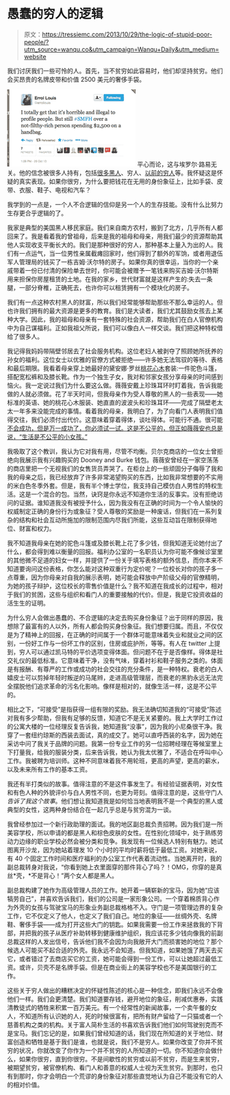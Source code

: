 # 愚蠢的穷人的逻辑

> 原文：<https://tressiemc.com/2013/10/29/the-logic-of-stupid-poor-people/?utm_source=wanqu.co&utm_campaign=Wanqu+Daily&utm_medium=website>

我们讨厌我们一些可怜的人。首先，当不贫穷如此容易时，他们却坚持贫穷。他们会买昂贵的名牌皮带和价值 2500 美元的奢侈手袋。

[![Screen shot 2013-10-29 at 12.11.13 PM](img/59a7e268e5008556ed76c61581bd6ab7.png)](https://i0.wp.com/tressiemc.com/wp-content/uploads/2013/10/screen-shot-2013-10-29-at-12-11-13-pm-1.png?ssl=1) 平心而论，这与埃罗尔·路易无关。他的信念被很多人持有，包括[很多黑人](http://www.hark.com/clips/tygwdjhmym-we-hate-black-people-too)、穷人、[以前的穷人](http://www.wnd.com/2003/10/21236/)等。我怀疑这是怀疑的真实表现。如果你很穷，为什么要把钱花在无用的身份象征上，比如手袋、皮带、衣服、鞋子、电视和汽车？

我学到的一点是，一个人不合逻辑的信仰是另一个人的生存技能。没有什么比努力生存更合乎逻辑的了。

我家是典型的美国黑人移民家庭。我们来自南方农村，搬到了北方，几乎所有人都回来了。我是看着我的曾祖母，后来是我的祖母和母亲，用我们最少的资源帮助其他人实现收支平衡长大的。我们是那种很好的穷人，那种基本上量入为出的人。我们有一点运气，当一位男性亲属截瘫回家时，他们得到了额外的军饷，或者用退伍军人管理局的钱买了一栋吉姆·沃尔特的房子。如果你真的很幸运，当你的一个亲戚带着一份已付清的保险单去世时，你可能会被赠予一笔钱来购买吉姆·沃尔特斯用来担保你房屋租赁的土地。在我的家乡，世代财富就是这样产生的:失去一条腿，一部分脊椎，正确死去，也许你可以租赁拥有一个模块化的房子。

我们有一点这种农村黑人的财富，所以我们经常能够帮助那些不那么幸运的人。但也许我们拥有的最大资源是更多的教育。我们是大读者，我们尤其鼓励女孩去上某种大学。因此，我的祖母和母亲有一套特殊的社会资源，帮助我们在白人官僚机构中为自己谋福利。正如我祖父所说，我们可以像白人一样交谈。我们把这种特权借给了很多人。

我记得我妈妈带隔壁邻居去了社会服务机构。这位老妇人被剥夺了照顾她所抚养的孙女的福利。这位女士以优雅的官僚方式被拒绝——许多她无法驾驭的等待、表格和最后期限。我看着母亲穿上她最好的黛安娜·罗丝[桃花心木](http://www.ebony.com/photos/style/icon-inspired-diana-ross-in-mahogany)套装:一件驼色斗篷，搭配宽松裤和及膝长靴。作为一个独生子女，我对和邻家女孩分享母亲的时间感到恼火。我一定说过我们为什么要这么做。薇薇安戴上珍珠耳环时盯着我，告诉我能做的人就必须做。花了半天时间，但我母亲作为受人尊敬的黑人的一些表现——她标准的英语、她的桃花心木服装、她直直的波波头和珍珠耳环——完成了隔壁老太太一年多来没能完成的事情。看着我的母亲，我明白了，为了向看门人表明我们值得交往，我们必须付出代价。这意味着穿着得体，谈吐得体。可能行不通。很可能[不会成功，但是万一成功了，你必须试一试。这是不公平的，但正如薇薇安也总是说，“生活是不公平的小女孩。”](http://www.furiousandbrave.com/2013/07/everybody-gotta-have-dream.html)

我吸取了这个教训，我认为它对我有用，尽管不均衡。贝尔克商店的一位女士曾拒绝向我展示我有兴趣购买的 Dooney and Burke 钱包。薇薇安曾经在一家空荡荡的商店里把一个无视我们的女售货员弄哭了。在柜台上的一些顽固分子侮辱了我和我的母亲之后，我已经放弃了许多非常渴望购买的东西，比如我非常想要的不实用的米白色冬季外套。但是，我有半个博士学位，我支持自己模仿白人男性的特权生活。这是一个混合的包。当然，诀窍是你永远不知道你生活的反事实。没有拒绝访问的证据。谁知道我没有被授予什么，因为我没有在正确的时间为一个令人愉快的权威制定正确的身份行为或象征？受人尊敬的奖励是一种废话，但我们在一系列复杂的结构和社会互动所施加的限制范围内尽我们所能，这些互动旨在限制获得地位、财富和权力。

我不知道我母亲在她的驼色斗篷或及膝长靴上花了多少钱，但我知道无论她付出了什么，都会得到难以衡量的回报。福利办公室的一名职员认为你可能不像候诊室里的其他微不足道的妇女一样，并提供了一份关于填写表格的额外信息，而你本来不知道要询问这份表格，你怎么能对这种双重行为定价呢？一位校长对你的孩子多一点尊重，因为你母亲对自我的展示表明，她可能会释放中产阶级父母的官僚精明，为她的孩子辩护，这位校长的零售价值是什么？我不知道在我成长的过程中，相对于我们的贫困，这些与组织和看门人的重要接触的代价。但是，我是它投资收益的活生生的证明。

为什么穷人会做出愚蠢的、不合逻辑的决定去购买身份象征？出于同样的原因，我想除了最富有的人以外，所有人都会购买身份象征。我们想要归属。而且，不仅仅是为了精神上的回报，在正确的时间属于一个群体可能意味着失业和就业之间的区别，一份好工作与一份坏工作的区别，住房或庇护所，等等。有人在 twitter 上提到，穷人可以通过凯马特的平价选项变得体面。但问题不在于是否像样。得体是社交礼仪的最低标准。它意味着干净，没有气味，穿着衬衫和鞋子服务之类的。体面是有报酬、有尊严的工作或成功的社会交往的充分条件，是一种特权。衰老的白人嬉皮士可以剪掉年轻时叛逆的马尾辫，走进高级管理层，而衰老的黑豹永远无法完全摆脱他们追求革命的污名化影响。像样是相对的，就像生活一样，这是不公平的。

相比之下，“可接受”是指获得一组有限的奖励。我无法确切知道我的“可接受”陈述对我有多少帮助，但我有足够的反馈，知道它不是无关紧要的。我上大学时工作过的公寓大楼的一位经理反复告诉我，她知道我“没事”，因为我的小尼桑很干净。我穿了一套纽约琼斯的西装去面试，真的成交了。她可以直呼西装的名字，因为她在采访中问了我关于品牌的问题。我第一份专业工作的另一位招聘经理在等候室里上下打量我，给我的服装分类，后来告诉我，她认为我太优雅了，不适合在呼叫中心工作。我被聘为培训师。这种不同意味着我不用轮班，更高的声望，更高的薪水，以及未来所有工作的基本工资。

我还有半打类似的故事。值得注意的不是这件事发生了。有经验证据表明，对女性和有色人种的外貌评价与白人男性不同，也更为苛刻。值得注意的是，这些守门人*告诉了我这个故事*。他们想让我知道我是如何恰当地表明我不是一个典型的黑人或典型的女性，这两种身份结合在一起几乎总是与贫穷混为一谈。

我曾经参加过一个新行政助理的面试。我的地区副总裁负责招聘。因为我们是一所美容学校，所以申请的都是黑人和棕色皮肤的女性。在性别化领域中，处于熟练劳动力边缘的职业学校必然会被分类和竞争。我发现有一位候选人特别有魅力。她试图离开沙龙，因为她站着理发 10 个小时的平均时薪将低于最低工资。对她来说，有 40 个固定工作时间和医疗福利的办公室工作代表着流动性。当她离开时，我的副总裁转身对我说，“你看到她上衣里面穿的那件背心了吗？！OMG，你穿的是真丝*壳，*不是背心！”两个女人都是黑人。

副总裁构建了她作为高级管理人员的工作。她开着一辆崭新的宝马，因为她“应该犒劳自己”，并喜欢告诉我们，我们的公司是一家形象公司。一个穿着棉质背心作为外壳的女孩与驾驶宝马的形象业务副总裁格格不入。守门是一项管理边界的复杂工作，它不仅定义了他人，也定义了我们自己。地位的象征——丝绸外壳、名牌鞋、奢侈手袋——成为打开这些大门的钥匙。如果我需要一份工作来拯救我的下背部，并把我的孩子从医疗补助转移到健康维护组织，我应该花多少钱向像我的前副总裁这样的人发出信号，告诉他们我不会因为向我敞开大门而损害她的地位？那个候选人可能买不起合适的外壳。我永远不会知道。但我知道，如果她饿了两天去买它，或者错过了去商店买它的工资，她可能会得到一份工作，可以让她超过最低工资。或许，贝壳不是名牌手袋。但是在商业街上的美容学校也不是美国银行的工作。

这些关于穷人做出的糟糕决定的怀疑性陈述的核心是一种信念，即我们永远不会像他们一样。我们会更清楚。我们知道要存钱，避开地位的象征，削减优惠券，实践清教徒式的牺牲来积累一百万美元。有一个经常性的新闻故事，一个卖午餐的女人，不知道所有认识她的人，死的时候很富有，把所有财产留给了一只猫或者一个慈善机构之类的机构。关于富人简朴生活的书喜欢告诉我们他们如何驾驶别克而不是宝马。我们忘记的是，如果我们曾经知道的话，我们现在所知道的关于地位、财富创造和牺牲是基于我们是谁，也就是说，我们不是穷人。如果你改变了你并不贫穷的状况，你就改变了你作为一个并不贫穷的人所知道的一切。你不知道你会做什么，如果你很穷，直到你很穷。不是间歇性的贫穷或以前不贫穷，而是生来贫穷，被期望贫穷，被官僚机构、看门人和善意的权威人士视为天生贫穷。到那时，也只有到那时，你才会明白一个荒谬的身份象征对那些直觉地认为自己不能没有它的人的相对价值。